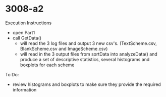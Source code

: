 # 3008-a2

Execution Instructions
- open Part1
- call GetData()
  - will read the 3 log files and output 3 new csv's.  (TextScheme.csv, BlankScheme.csv and ImageScheme.csv)
  - will read in the 3 output files from sortData into analyzeData() and produce a set of descriptive statistics, several histograms and boxplots for each scheme

 To Do:
 - review histograms and boxplots to make sure they provide the required information
 
